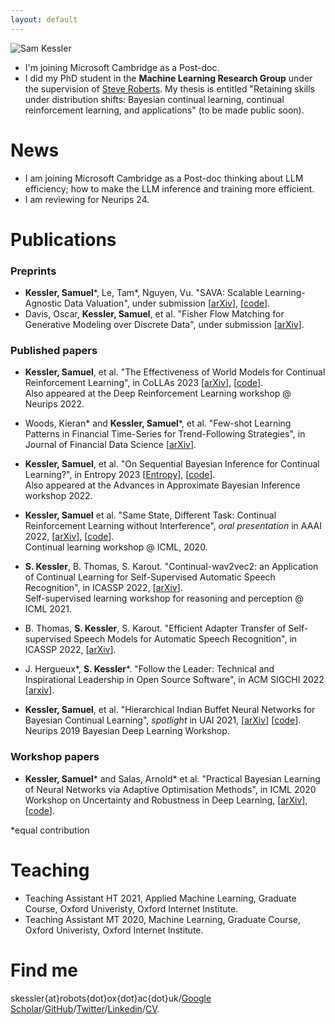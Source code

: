 ```yaml
---
layout: default
---
```


![Sam Kessler](https://raw.github.com/skezle/skezle.github.io/master/_assets/me.png "me")

* I'm joining Microsoft Cambridge as a Post-doc.
* I did my PhD student in the **Machine Learning Research Group** under
 the supervision of [Steve Roberts](https://www.robots.ox.ac.uk/~sjrob/). My thesis is entitled "Retaining skills under distribution shifts: Bayesian continual learning, continual reinforcement learning, and applications" (to be made public soon).

# News

* I am joining Microsoft Cambridge as a Post-doc thinking about LLM efficiency; how to make the LLM inference and training more efficient.
* I am reviewing for Neurips 24.

# Publications
### Preprints
* **Kessler, Samuel**\*, Le, Tam\*, Nguyen, Vu. "SAVA: Scalable Learning-Agnostic Data Valuation", under submission \[[arXiv](https://arxiv.org/pdf/2406.01130)], \[[code](https://github.com/skezle/sava)].
* Davis, Oscar, **Kessler, Samuel**, et al. "Fisher Flow Matching for Generative Modeling over Discrete Data", under submission \[[arXiv](https://arxiv.org/pdf/2405.14664)].


### Published papers
* **Kessler, Samuel**, et al. "The Effectiveness of World Models for Continual Reinforcement Learning", in CoLLAs 2023 \[[arXiv](https://arxiv.org/abs/2211.15944)\], \[[code](https://github.com/skezle/continual-dreamer)\].  
Also appeared at the Deep Reinforcement Learning workshop @ Neurips 2022.

* Woods, Kieran\* and **Kessler, Samuel**\*, et al. "Few-shot Learning Patterns in Financial Time-Series for Trend-Following Strategies", in Journal of Financial Data Science \[[arXiv](http://arxiv.org/abs/2310.10500)\].

* **Kessler, Samuel**, et al. "On Sequential Bayesian Inference for Continual Learning?", in Entropy 2023 \[[Entropy](https://www.mdpi.com/1099-4300/25/6/884)\], \[[code](https://github.com/skezle/bayes4cl)\].  
    Also appeared at the Advances in Approximate Bayesian Inference workshop 2022.

* **Kessler, Samuel** et al. "Same State, Different Task: Continual Reinforcement Learning without Interference", *oral presentation* in AAAI 2022, \[[arXiv](https://arxiv.org/abs/2106.02940)\], \[[code](https://github.com/skezle/owl)\].  
    Continual learning workshop @ ICML, 2020.

* **S. Kessler**, B. Thomas, S. Karout. "Continual-wav2vec2: an Application of Continual Learning for Self-Supervised Automatic Speech Recognition", in ICASSP 2022, \[[arXiv](https://arxiv.org/abs/2107.13530)\].  
Self-supervised learning workshop for reasoning and perception @ ICML 2021.

* B. Thomas, **S. Kessler**, S. Karout. "Efficient Adapter Transfer of Self-supervised Speech Models for Automatic Speech Recognition", in ICASSP 2022, \[[arXiv](http://arxiv.org/abs/2202.03218)\].

* J. Hergueux\*, **S. Kessler**\*. "Follow the Leader: Technical and Inspirational Leadership in Open Source Software", in ACM SIGCHI 2022 \[[arxiv](https://arxiv.org/abs/2203.10871)\].
  
* **Kessler, Samuel**, et al. "Hierarchical Indian Buffet Neural Networks for Bayesian Continual Learning", *spotlight* in UAI 2021, \[[arXiv](https://arxiv.org/abs/1912.02290)\] \[[code](https://github.com/skezle/IBP_BNN)\].  
Neurips 2019 Bayesian Deep Learning Workshop.

### Workshop papers
* **Kessler, Samuel**\* and Salas, Arnold\* et al. "Practical Bayesian Learning of Neural Networks via Adaptive Optimisation Methods", in ICML 2020 Workshop on Uncertainty and Robustness in Deep Learning, \[[arXiv](https://arxiv.org/abs/1811.03679)\], \[[code](https://github.com/skezle/BADAM)\].


\*equal contribution

# Teaching
*  Teaching Assistant HT 2021, Applied Machine Learning, Graduate Course, Oxford Univeristy, Oxford Internet Institute.
*  Teaching Assistant MT 2020, Machine Learning, Graduate Course, Oxford Univeristy, Oxford Internet Institute. 

# Find me
skessler{at}robots{dot}ox{dot}ac{dot}uk/[Google Scholar](https://scholar.google.co.uk/citations?hl=en&user=JmjQPXoAAAAJ)/[GitHub](http://github.com/skezle)/[Twitter](http://twitter.com/SamKezz)/[Linkedin](https://uk.linkedin.com/pub/samuel-kessler/39/aa2/79)/[CV](https://drive.google.com/file/d/10bIGex70kYBBULIp6VwpH6FSgBs_GxVN/view?usp=sharing).